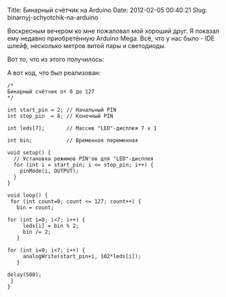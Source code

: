 Title: Бинарный счётчик на Arduino
Date: 2012-02-05 00:40:21
Slug: binarnyj-schyotchik-na-arduino


Воскресным вечером ко мне пожаловал мой хороший друг. Я показал ему недавно
приобретённую Arduino Mega. Всё, что у нас было - IDE шлейф, несколько метров
витой пары и светодиоды.

Вот то, что из этого получилось:

А вот код, что был реализован:

    
    /*
    Бинарный счётчик от 0 до 127
    */
    
    int start_pin = 2; // Начальный PIN
    int stop_pin  = 8; // Конечный PIN
    
    int leds[7];       // Массив "LED"-дисплея 7 x 1
    
    int bin;           // Временная переменная
    
    void setup() {
      // Установка режимов PIN'ов для "LED"-дисплея  
      for (int i = start_pin; i <= stop_pin; i++) {
        pinMode(i, OUTPUT);
      }
    }
    
    void loop() {
     for (int count=0; count <= 127; count++) {
       bin = count;
    
    for (int i=0; i<7; i++) {
         leds[i] = bin % 2;
         bin /= 2;
       }
    
    for (int i=0; i<7; i++) {
         analogWrite(start_pin+i, 102*leds[i]);
       }
    
    delay(500);
     }
    }
    

